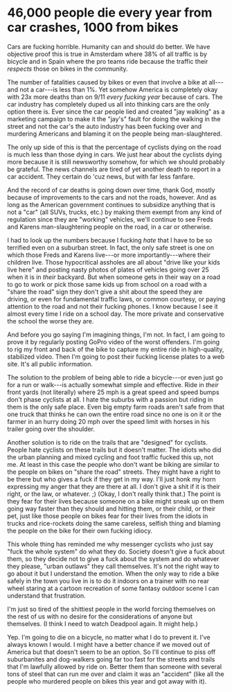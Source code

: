 # 46,000 people die every year from car crashes, 1000 from bikes

Cars are fucking horrible. Humanity can and should do better. We have objective proof this is true in Amsterdam where 38% of all traffic is by bicycle and in Spain where the pro teams ride because the traffic their *respects* those on bikes in the community.

The number of fatalities caused by bikes or even that involve a bike at all---and not a car---is less than 1%. Yet somehow America is completely okay with 23x more deaths than on 9/11 *every fucking year* because of cars. The car industry has completely duped us all into thinking cars are the only option there is. Ever since the car people lied and created "jay walking" as a marketing campaign to make it the "jay's" fault for doing the walking in the street and not the car's the auto industry has been fucking over and murdering Americans and blaming it on the people being man-slaughtered.

The only up side of this is that the percentage of cyclists dying on the road is much less than those dying in cars. We just hear about the cyclists dying more because it is still newsworthy somehow, for which we should probably be grateful. The news channels are tired of yet another death to report in a car accident. They certain do 'cuz news, but with far less fanfare.

And the record of car deaths is going down over time, thank God, mostly because of improvements to the cars and not the roads, however. And as long as the American government continues to subsidize anything that is not a "car" (all SUVs, trucks, etc.) by making them exempt from any kind of regulation since they are "working" vehicles, we'll continue to see Freds and Karens man-slaughtering people on the road, in a car or otherwise.

I had to look up the numbers because I fucking *hate* that I have to be so terrified even on a suburban street. In fact, the only safe street is one on which those Freds and Karens live---or more importantly---where their children live. Those hypocritical assholes are all about "drive like your kids live here" and posting nasty photos of plates of vehicles going over 25 when it is in *their* backyard. But when someone gets in their way on a road to go to work or pick those same kids up from school on a road with a "share the road" sign they don't give a shit about the speed they are driving, or even for fundamental traffic laws, or common courtesy, or paying attention to the road and not their fucking phones. I know because I see it almost every time I ride on a school day. The more private and conservative the school the worse they are.

And before you go saying I'm imagining things, I'm not. In fact, I am going to prove it by regularly posting GoPro video of the worst offenders. I'm going to rig my front and back of the bike to capture my entire ride in high-quality, stabilized video. Then I'm going to post their fucking license plates to a web site. It's all public information.

The solution to the problem of being able to ride a bicycle---or even just go for a run or walk---is actually somewhat simple and effective. Ride in *their* front yards (not literally) where 25 mph is a great speed and speed bumps don't phase cyclists at all. I hate the suburbs with a passion but riding in them is the only safe place. Even big empty farm roads aren't safe from that one truck that thinks he can own the entire road since no one is on it or the farmer in an hurry doing 20 mph over the speed limit with horses in his trailer going over the shoulder.

Another solution is to ride on the trails that are "designed" for cyclists. People hate cyclists on these trails but it doesn't matter. The idiots who did the urban planning and mixed cycling and foot traffic fucked this up, not me. At least in this case the people who don't want be biking are similar to the people on bikes on "share the road" streets. They might have a right to be there but who gives a fuck if they get in my way. I'll just honk my horn expressing my anger that they are there at all. I don't give a shit if it is their right, or the law, or whatever. ;) (Okay, I don't really think that.) The point is they fear for their lives because someone on a bike might sneak up on them going way faster than they should and hitting them, or their child, or their pet, just like those people on bikes fear for their lives from the idiots in trucks and rice-rockets doing the same careless, selfish thing and blaming the people on the bike for their own fucking idiocy.

This whole thing has reminded me why messenger cyclists who just say "fuck the whole system" do what they do. Society doesn't give a fuck about them, so they decide not to give a fuck about the system and do whatever they please, "urban outlaws" they call themselves. It's not the right way to go about it but I understand the emotion. When the only way to ride a bike safely in the town you live in is to do it indoors on a trainer with no rear wheel staring at a cartoon recreation of some fantasy outdoor scene I can understand that frustration.

I'm just so tired of the shittiest people in the world forcing themselves on the rest of us with no desire for the considerations of anyone but themselves. (I think I need to watch Deadpool again. It might help.)

Yep. I'm going to die on a bicycle, no matter what I do to prevent it. I've always known I would. I might have a better chance if we moved out of America but that doesn't seem to be an option. So I'll continue to piss off suburbanites and dog-walkers going far too fast for the streets and trails that I'm lawfully allowed by ride on. Better them than someone with several tons of steel that can run me over and claim it was an "accident" (like all the people who murdered people on bikes this year and got away with it).

